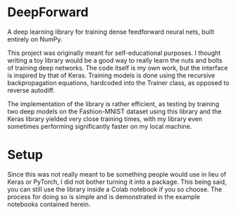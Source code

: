 # DeepForward
A deep learning library for training dense feedforward neural nets, built entirely on NumPy.

This project was originally meant for self-educational purposes. I thought writing a toy library would be a good way to
really learn the nuts and bolts of training deep networks. The code itself is my own work, but the interface is inspired
by that of Keras. Training models is done using the recursive backpropagation equations, hardcoded into the Trainer class,
as opposed to reverse autodiff.

The implementation of the library is rather efficient, as testing by training two deep models on the Fashion-MNIST dataset
using this library and the Keras library yielded very close training times, with my library even sometimes performing
significantly faster on my local machine.

# Setup

Since this was not really meant to be something people would use in lieu of Keras or PyTorch, I did not bother turning it into a package. This being said, you can still use the library inside a Colab notebook if you so choose. The process for doing so is simple and is demonstrated in the example notebooks contained herein.
